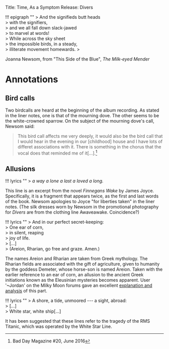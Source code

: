Title: Time, As a Symptom
Release: Divers

!!! epigraph ""
	> And the signifieds butt heads  
	> with the signifiers,  
	> and we all fall down slack-jawed  
	> to marvel at words!  
	> While across the sky sheet  
	> the impossible birds, in a steady,  
	> illiterate movement homewards.
	><footer>Joanna Newsom, from "This Side of the Blue", <i>The Milk-eyed Mender</i></footer>
	
<!--!!! epigraph ""
	> At once a voice arose among  
	> The bleak twigs overhead  
	> In a full-hearted evensong  
	> Of joy illimited;  
	> An aged thrush, frail, gaunt, and small,  
	> In blast-beruffled plume,  
	> Had chosen thus to fling his soul  
	> Upon the growing gloom.
	><footer>Thomas Hardy, from "The Darkling Thrush"</footer>-->
	

# Annotations #

## Bird calls ##

Two birdcalls are heard at the beginning of the album recording. As stated in the liner notes, one is that of the mourning dove. The other seems to be the white-crowned sparrow. On the subject of the mourning dove's call, Newsom said:
> This bird call affects me very deeply, it would also be the bird call that I would hear in the evening in our [childhood] house and I have lots of differet associations with it. There is something in the chorus that the vocal does that reminded me of it[...].[^badday]

## Allusions ##

!!! lyrics ""
	> *a way a lone a last a loved a long.*

This line is an excerpt from the novel *Finnegans Wake* by James Joyce. Specifically, it is a fragment that appears twice, as the first and last words of the book. Newsom apologies to Joyce "for liberties taken" in the liner notes. (The silk dresses worn by Newsom in the promotional photography for *Divers* are from the clothing line Awaveawake. Coincidence?)

!!! lyrics ""
	> And in our perfect secret-keeping:  
	> One ear of corn,  
	> in silent, reaping  
	> joy of life.  
	> [...]  
	> (Areion, Rharian, go free and graze. Amen.)

The names Areion and Rharian are taken from Greek mythology. The Rharian fields are associated with the gift of agriculture, given to humanity by the goddess Demeter, whose horse-son is named Areion. Taken with the earlier reference to an ear of corn, an allusion to the ancient Greek initiations known as the Eleusinian mysteries becomes apparent. User '~Jordan' on the Milky Moon forums gave an excellent [explanation and analysis](http://www.fromamouth.com/milkymoon/viewtopic.php?f=23&t=1424) of this part.

!!! lyrics ""
	> A shore, a tide, unmoored --- a sight, abroad:  
	> [...]  
	> White star, white ship[...]

It has been suggested that these lines refer to the tragedy of the RMS Titanic, which was operated by the White Star Line.

[^badday]: Bad Day Magazine #20, June 2016
